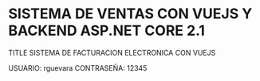 # SISTEMA DE VENTAS CON VUEJS Y BACKEND ASP.NET CORE 2.1
TITLE
SISTEMA DE FACTURACION ELECTRONICA CON VUEJS

USUARIO: rguevara
CONTRASEÑA: 12345
